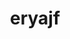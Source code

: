 ---
title: eryajf
github: https://github.com/eryajf
mode: dark
transition: 1s
score: 60
archetype:
- Github Actions
- Little Bit of Everything
- Stats and Metrics
- Editor’s Choice
---